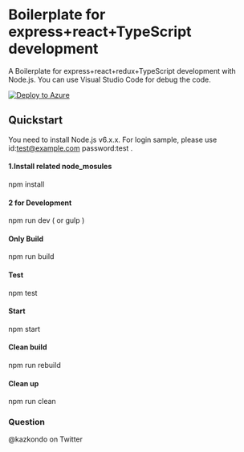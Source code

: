 ﻿# Boilerplate for express+react+TypeScript development
A Boilerplate for express+react+redux+TypeScript development with Node.js.
You can use Visual Studio Code for debug the code.

[![Deploy to Azure](http://azuredeploy.net/deploybutton.png)](https://azuredeploy.net/)

## Quickstart
You need to install Node.js v6.x.x.
For login sample, please use id:test@example.com password:test .

#### 1.Install related node_mosules
npm install

#### 2 for Development
npm run dev ( or gulp )

#### Only Build
npm run build

#### Test
npm test

#### Start
npm start

#### Clean build
npm run rebuild

#### Clean up
npm run clean

### Question
@kazkondo on Twitter
